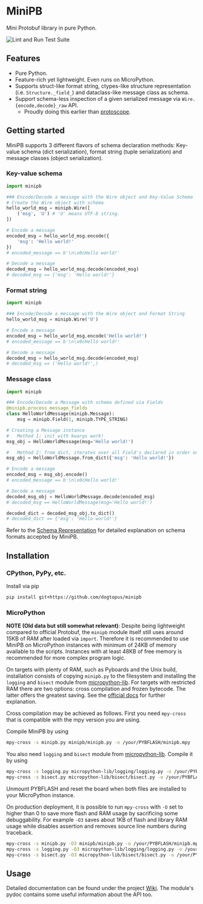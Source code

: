 # MiniPB

Mini Protobuf library in pure Python.

![Lint and Run Test Suite](https://github.com/dogtopus/minipb/workflows/Lint%20and%20Run%20Test%20Suite/badge.svg)

## Features

- Pure Python.
- Feature-rich yet lightweight. Even runs on MicroPython.
- Supports struct-like format string, ctypes-like structure representation (i.e. `Structure._field_`) and dataclass-like message class as schema.
- Support schema-less inspection of a given serialized message via `Wire.{encode,decode}_raw` API.
  - Proudly doing this earlier than [protoscope](https://github.com/protocolbuffers/protoscope).

## Getting started

MiniPB supports 3 different flavors of schema declaration methods: Key-value schema (dict serialization), format string (tuple serialization) and message classes (object serialization).

### Key-value schema

```python
import minipb

### Encode/Decode a message with the Wire object and Key-Value Schema
# Create the Wire object with schema
hello_world_msg = minipb.Wire([
    ('msg', 'U') # 'U' means UTF-8 string.
])

# Encode a message
encoded_msg = hello_world_msg.encode({
    'msg': 'Hello world!'
})
# encoded_message == b'\n\x0cHello world!'

# Decode a message
decoded_msg = hello_world_msg.decode(encoded_msg)
# decoded_msg == {'msg': 'Hello world!'}
```

### Format string

```python
import minipb

### Encode/Decode a message with the Wire object and Format String
hello_world_msg = minipb.Wire('U')

# Encode a message
encoded_msg = hello_world_msg.encode('Hello world!')
# encoded_message == b'\n\x0cHello world!'

# Decode a message
decoded_msg = hello_world_msg.decode(encoded_msg)
# decoded_msg == ('Hello world!',)
```

### Message class

```python
import minipb

### Encode/Decode a Message with schema defined via Fields
@minipb.process_message_fields
class HelloWorldMessage(minipb.Message):
    msg = minipb.Field(1, minipb.TYPE_STRING)

# Creating a Message instance
#   Method 1: init with kwargs work!
msg_obj = HelloWorldMessage(msg='Hello world!')

#   Method 2: from_dict, iterates over all Field's declared in order on the class
msg_obj = HelloWorldMessage.from_dict({'msg': 'Hello world!'})

# Encode a message
encoded_msg = msg_obj.encode()
# encoded_message == b'\n\x0cHello world!'

# Decode a message
decoded_msg_obj = HelloWorldMessage.decode(encoded_msg)
# decoded_msg == HelloWorldMessage(msg='Hello world!')

decoded_dict = decoded_msg_obj.to_dict()
# decoded_dict == {'msg': 'Hello world!'}
```

Refer to the [Schema Representation][schema] for detailed explanation on schema formats accepted by MiniPB.

## Installation

### CPython, PyPy, etc.

Install via pip

```sh
pip install git+https://github.com/dogtopus/minipb
```

### MicroPython

**NOTE (Old data but still somewhat relevant)**: Despite being lightweight compared to official Protobuf, the `minipb` module itself still uses around 15KB of RAM after loaded via `import`. Therefore it is recommended to use MiniPB on MicroPython instances with minimum of 24KB of memory available to the scripts. Instances with at least 48KB of free memory is recommended for more complex program logic.

On targets with plenty of RAM, such as Pyboards and the Unix build, installation consists of copying `minipb.py` to the filesystem and installing the `logging` and `bisect` module from [micropython-lib][mpylib]. For targets with restricted RAM there are two options: cross compilation and frozen bytecode. The latter offers the greatest saving. See the [official docs][mpydoc] for further explanation.

Cross compilation may be achieved as follows. First you need `mpy-cross` that is compatible with the mpy version you are using.

Compile MiniPB by using

```sh
mpy-cross -s minipb.py minipb/minipb.py -o /your/PYBFLASH/minipb.mpy
```

You also need `logging` and `bisect` module from [micropython-lib][mpylib]. Compile it by using

```sh
mpy-cross -s logging.py micropython-lib/logging/logging.py -o /your/PYBFLASH/logging.mpy
mpy-cross -s bisect.py micropython-lib/bisect/bisect.py -o /your/PYBFLASH/bisect.mpy
```

Unmount PYBFLASH and reset the board when both files are installed to your MicroPython instance.

On production deployment, it is possible to run `mpy-cross` with `-O` set to higher than 0 to save more flash and RAM usage by sacrificing some debuggability. For example `-O3` saves about 1KB of flash and library RAM usage while disables assertion and removes source line numbers during traceback.

```sh
mpy-cross -s minipb.py -O3 minipb/minipb.py -o /your/PYBFLASH/minipb.mpy
mpy-cross -s logging.py -O3 micropython-lib/logging/logging.py -o /your/PYBFLASH/logging.mpy
mpy-cross -s bisect.py -O3 micropython-lib/bisect/bisect.py -o /your/PYBFLASH/bisect.mpy
```

## Usage

Detailed documentation can be found under the project [Wiki][wiki]. The module's pydoc contains some useful information about the API too.

[mpylib]: https://github.com/micropython/micropython-lib
[wiki]: https://github.com/dogtopus/minipb/wiki
[schema]: https://github.com/dogtopus/minipb/wiki/Schema-Representations
[mpydoc]: http://docs.micropython.org/en/latest/reference/packages.html
